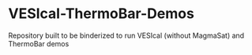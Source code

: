 # VESIcal-ThermoBar-Demos
Repository built to be binderized to run VESIcal (without MagmaSat) and ThermoBar demos
